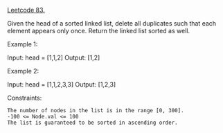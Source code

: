 [Leetcode 83.](https://leetcode.com/problems/remove-duplicates-from-sorted-list/)


Given the head of a sorted linked list, delete all duplicates such that each element appears only once. Return the linked list sorted as well.

 

Example 1:

Input: head = [1,1,2]
Output: [1,2]

Example 2:

Input: head = [1,1,2,3,3]
Output: [1,2,3]

 

Constraints:

    The number of nodes in the list is in the range [0, 300].
    -100 <= Node.val <= 100
    The list is guaranteed to be sorted in ascending order.

